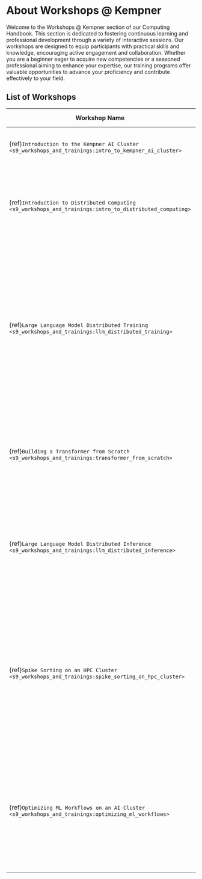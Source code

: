 # About Workshops @ Kempner

Welcome to the Workshops @ Kempner section of our Computing Handbook. This section is dedicated to fostering continuous learning and professional development through a variety of interactive sessions.
Our workshops are designed to equip participants with practical skills and knowledge, encouraging active engagement and collaboration. Whether you are a beginner eager to acquire new competencies or a seasoned professional aiming to enhance your expertise, our training programs offer valuable opportunities to advance your proficiency and contribute effectively to your field.

## List of Workshops


| Workshop Name                              | Description                                                                 | Target Audience                         |
|--------------------------------------------|-----------------------------------------------------------------------------|------------------------------------------|
| {ref}`Introduction to the Kempner AI Cluster <s9_workshops_and_trainings:intro_to_kempner_ai_cluster>`     | Overview of how to access and use the Kempner AI cluster.    | Kempner AI Cluster Users        |
| {ref}`Introduction to Distributed Computing <s9_workshops_and_trainings:intro_to_distributed_computing>`   | Introduction to key concepts in distributed computing.       | Researchers and students with basic SLURM experience and some familiarity with neural networks.  |
| {ref}`Large Language Model Distributed Training <s9_workshops_and_trainings:llm_distributed_training>`   | Reviews parallelization techniques including Distributed Data Parallelism (DDP), Model Parallelism (MP), Tensor Parallelism (TP), Pipeline Parallelism (PP), and Fully Sharded Data Parallelism (FSDP). Provides hands-on examples for each approach.   | Researchers and developers familiar with Python, PyTorch, and LLMs.  |
| {ref}`Building a Transformer from Scratch <s9_workshops_and_trainings:transformer_from_scratch>`   | Provides a practical, interactive way to learn about transformers by building a simple language model.   | Researchers and developers familiar with Python, PyTorch, and foundational machine learning topics.  |
| {ref}`Large Language Model Distributed Inference <s9_workshops_and_trainings:llm_distributed_inference>`   | Provides hands-on training on hosting and running inference for large langauge models that don't fit into a single GPU's memory.   | Researchers and developers who have familiarity with Python, LLMs, and high performance computing, and access to an AI cluster.  |
| {ref}`Spike Sorting on an HPC Cluster <s9_workshops_and_trainings:spike_sorting_on_hpc_cluster>`   | Describes how to implement spike sorting algorithms for neural data on an HPC cluster, using a comprehensive pipeline and interactive examples.   | Researchers and developers who have familiarity with HPC, including slurm batch job submission, and the concept of spike sorting.  Participants should have access to 02 or the FASRC cluster.  |
| {ref}`Optimizing ML Workflows on an AI Cluster <s9_workshops_and_trainings:optimizing_ml_workflows>`   | Demonstrates how to optimize machine learning workflows for efficient, reproducible training on an AI cluster. | Researchers and developers who have familiarity PyTorch and HPC, including slurm batch job submission.  Participants should have access to the FASRC cluster.  |